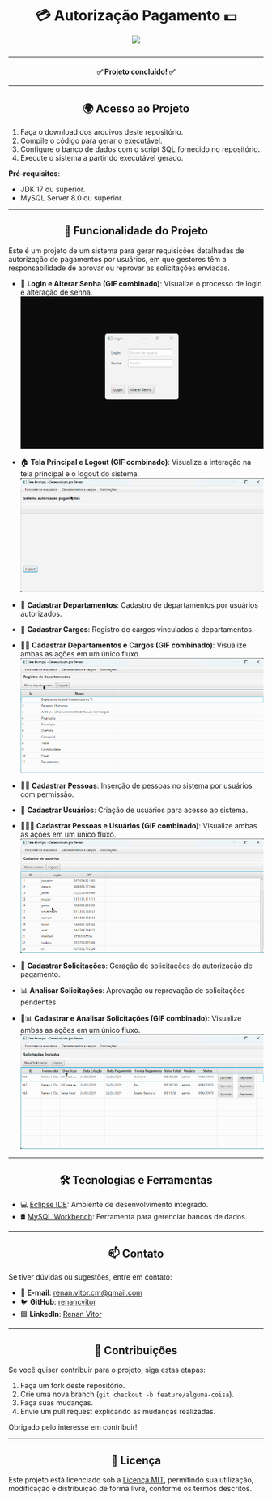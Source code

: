 <h1 align="center">💳 Autorização Pagamento 💵 <br> <img src="https://img.shields.io/badge/Status-Concluído-green"></h1>

---

<h4 align="center">✅ Projeto concluído! ✅</h4>

---

<h2 align="center">🌍 Acesso ao Projeto</h2>

1. Faça o download dos arquivos deste repositório.
2. Compile o código para gerar o executável.
3. Configure o banco de dados com o script SQL fornecido no repositório.
4. Execute o sistema a partir do executável gerado.

**Pré-requisitos**:
- JDK 17 ou superior.
- MySQL Server 8.0 ou superior.

---

<h2 align="center">🧮 Funcionalidade do Projeto </h2>

Este é um projeto de um sistema para gerar requisições detalhadas de autorização de pagamentos por usuários, em que gestores têm a responsabilidade de aprovar ou reprovar as solicitações enviadas.

- 🔑 **Login e Alterar Senha (GIF combinado)**: Visualize o processo de login e alteração de senha.
  ![GIF de Login e Alterar Senha](https://raw.githubusercontent.com/renancvitor/payment-authorization/main/usability-gifs/Login-AlterarSenha.gif)

- 🏠 **Tela Principal e Logout (GIF combinado)**: Visualize a interação na tela principal e o logout do sistema.
  ![GIF de Tela Principal e Logout](https://raw.githubusercontent.com/renancvitor/payment-authorization/main/usability-gifs/TelaPrincipalLogout.gif)

- 🏢 **Cadastrar Departamentos**: Cadastro de departamentos por usuários autorizados.
- 👔 **Cadastrar Cargos**: Registro de cargos vinculados a departamentos.
- 🏢👔 **Cadastrar Departamentos e Cargos (GIF combinado)**: Visualize ambas as ações em um único fluxo.  
  ![GIF de Cadastro de Departamentos e Cargos](https://raw.githubusercontent.com/renancvitor/payment-authorization/main/usability-gifs/DepartamentosCargos.gif)

- 👦🏽 **Cadastrar Pessoas**: Inserção de pessoas no sistema por usuários com permissão.
- 👤 **Cadastrar Usuários**: Criação de usuários para acesso ao sistema.
- 👦🏽👤 **Cadastrar Pessoas e Usuários (GIF combinado)**: Visualize ambas as ações em um único fluxo.
  ![GIF de Cadastro de Pessoas e Usuários](https://raw.githubusercontent.com/renancvitor/payment-authorization/main/usability-gifs/FuncionariosUsuarios.gif)

- 📝 **Cadastrar Solicitações**: Geração de solicitações de autorização de pagamento.
- 📊 **Analisar Solicitações**: Aprovação ou reprovação de solicitações pendentes.
- 📝📊 **Cadastrar e Analisar Solicitações (GIF combinado)**: Visualize ambas as ações em um único fluxo.
  ![GIF de Cadastrar e Analisar Solicitações](https://raw.githubusercontent.com/renancvitor/payment-authorization/main/usability-gifs/Solicitacoes.gif)

---

<h2 align="center">🛠️ Tecnologias e Ferramentas</h2>

- 💻 [Eclipse IDE](https://www.eclipse.org/): Ambiente de desenvolvimento integrado.
- 🛢️ [MySQL Workbench](https://www.mysql.com/products/workbench/): Ferramenta para gerenciar bancos de dados.

---

<h2 align="center">📫 Contato</h2>

Se tiver dúvidas ou sugestões, entre em contato:

- 📧 **E-mail**: [renan.vitor.cm@gmail.com](mailto:renan.vitor.cm@gmail.com)
- 🐦 **GitHub**: [renancvitor](https://github.com/renancvitor)
- 🟦 **LinkedIn**: [Renan Vitor](https://www.linkedin.com/in/renan-vitor-developer/)

---

<h2 align="center">🤝 Contribuições</h2>

Se você quiser contribuir para o projeto, siga estas etapas:

1. Faça um fork deste repositório.
2. Crie uma nova branch (`git checkout -b feature/alguma-coisa`).
3. Faça suas mudanças.
4. Envie um pull request explicando as mudanças realizadas.

Obrigado pelo interesse em contribuir!

---

<h2 align="center"> 📄 Licença</h2>

Este projeto está licenciado sob a [Licença MIT](LICENSE), permitindo sua utilização, modificação e distribuição de forma livre, conforme os termos descritos.
 